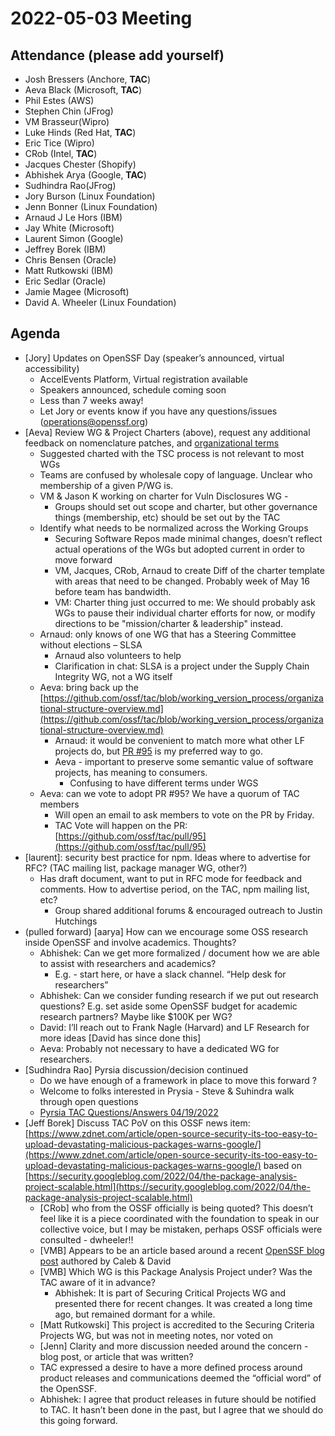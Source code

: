 # **2022-05-03 Meeting**


## Attendance (please add yourself)



* Josh Bressers (Anchore, **TAC**)
* Aeva Black (Microsoft, **TAC**)
* Phil Estes (AWS)
* Stephen Chin (JFrog)
* VM Brasseur(Wipro)
* Luke Hinds (Red Hat, **TAC**)
* Eric Tice (Wipro)
* CRob (Intel, **TAC**)
* Jacques Chester (Shopify)
* Abhishek Arya (Google, **TAC**)
* Sudhindra Rao(JFrog)
* Jory Burson (Linux Foundation)
* Jenn Bonner (Linux Foundation)
* Arnaud J Le Hors (IBM)
* Jay White (Microsoft)
* Laurent Simon (Google)
* Jeffrey Borek (IBM)
* Chris Bensen (Oracle)
* Matt Rutkowski (IBM)
* Eric Sedlar (Oracle)
* Jamie Magee (Microsoft)
* David A. Wheeler (Linux Foundation)

## Agenda



* [Jory] Updates on OpenSSF Day (speaker’s announced, virtual accessibility)
    * AccelEvents Platform, Virtual registration available
    * Speakers announced, schedule coming soon
    * Less than 7 weeks away!
    * Let Jory or events know if you have any questions/issues (operations@openssf.org)
* [Aeva] Review WG & Project Charters (above), request any additional feedback on nomenclature patches, and [organizational terms](https://github.com/ossf/tac/blob/working_version_process/organizational-structure-overview.md)
    * Suggested charted with the TSC process is not relevant to most WGs
    * Teams are confused by wholesale copy of language. Unclear who membership of a given P/WG is. 
    * VM & Jason K working on charter for Vuln Disclosures WG - 
        * Groups should set out scope and charter, but other governance things (membership, etc) should be set out by the TAC
    * Identify what needs to be normalized across the Working Groups
        * Securing Software Repos made minimal changes, doesn’t reflect actual operations of the WGs but adopted current in order to move forward
        * VM, Jacques, CRob, Arnaud to create Diff of the charter template with areas that need to be changed. Probably week of May 16 before team has bandwidth.
        * VM: Charter thing just occurred to me: We should probably ask WGs to pause their individual charter efforts for now, or modify directions to be "mission/charter & leadership" instead.
    * Arnaud: only knows of one WG that has a Steering Committee without elections – SLSA
        * Arnaud also volunteers to help
        * Clarification in chat: SLSA is a project under the Supply Chain Integrity WG, not a WG itself
    * Aeva: bring back up the [https://github.com/ossf/tac/blob/working_version_process/organizational-structure-overview.md](https://github.com/ossf/tac/blob/working_version_process/organizational-structure-overview.md)
        * Arnaud: it would be convenient to match more what other LF projects do, but [PR #95](https://github.com/ossf/tac/pull/95) is my preferred way to go. 
        * Aeva - important to preserve some semantic value of software projects, has meaning to consumers.
            * Confusing to have different terms under WGS
    * Aeva: can we vote to adopt PR #95? We have a quorum of TAC members
        * Will open an email to ask members to vote on the PR by Friday.
        * TAC Vote will happen on the PR: [https://github.com/ossf/tac/pull/95](https://github.com/ossf/tac/pull/95)
* [laurent]: security best practice for npm. Ideas where to advertise for RFC? (TAC mailing list, package manager WG, other?)
    * Has draft document, want to put in RFC mode for feedback and comments. How to advertise period, on the TAC, npm mailing list, etc?
        * Group shared additional forums & encouraged outreach to Justin Hutchings
* (pulled forward) [aarya] How can we encourage some OSS research inside OpenSSF and involve academics. Thoughts?
    * Abhishek: Can we get more formalized / document how we are able to assist with researchers and academics?
        * E.g. - start here, or have a slack channel. “Help desk for researchers”
    * Abhishek: Can we consider funding research if we put out research questions? E.g. set aside some OpenSSF budget for academic research partners? Maybe like $100K per WG?
    * David: I’ll reach out to Frank Nagle (Harvard) and LF Research for more ideas [David has since done this]
    * Aeva: Probably not necessary to have a dedicated WG for researchers. 
* [Sudhindra Rao] Pyrsia discussion/decision continued
    * Do we have enough of a framework in place to move this forward ?
    * Welcome to folks interested in Prysia - Steve & Suhindra walk through open questions
    * [Pyrsia TAC Questions/Answers 04/19/2022](https://docs.google.com/document/d/1JlP1pDZS1c_K-PF2bcxaTRjxFQoVwPefrGf2Np0h5Rs/edit?usp=sharing)
* [Jeff Borek] Discuss TAC PoV on this OSSF news item: [https://www.zdnet.com/article/open-source-security-its-too-easy-to-upload-devastating-malicious-packages-warns-google/](https://www.zdnet.com/article/open-source-security-its-too-easy-to-upload-devastating-malicious-packages-warns-google/) based on [https://security.googleblog.com/2022/04/the-package-analysis-project-scalable.html](https://security.googleblog.com/2022/04/the-package-analysis-project-scalable.html) 
    * [CRob] who from the OSSF officially is being quoted?  This doesn’t feel like it is a piece coordinated with the foundation to speak in our collective voice, but I may be mistaken, perhaps OSSF officials were consulted - dwheeler!!
    * [VMB] Appears to be an article based around a recent [OpenSSF blog post](https://openssf.org/blog/2022/04/28/introducing-package-analysis-scanning-open-source-packages-for-malicious-behavior/) authored by Caleb & David
    * [VMB] Which WG is this Package Analysis Project under? Was the TAC aware of it in advance?
        * Abhishek: It is part of Securing Critical Projects WG and presented there for recent changes. It was created a long time ago, but remained dormant for a while.
    * [Matt Rutkowski] This project is accredited to the Securing Criteria Projects WG, but was not in meeting notes, nor voted on
    * [Jenn] Clarity and more discussion needed around the concern - blog post, or article that was written? 
    * TAC expressed a desire to have a more defined process around product releases and communications deemed the “official word” of the OpenSSF.
    * Abhishek: I agree that product releases in future should be notified to TAC. It hasn’t been done in the past, but I agree that we should do this going forward. 


